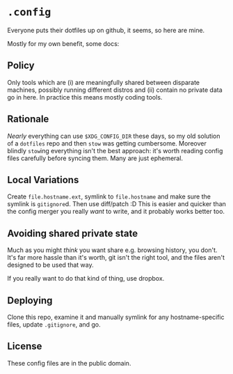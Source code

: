 # `.config`

Everyone puts their dotfiles up on github, it seems, so here are mine.

Mostly for my own benefit, some docs:

## Policy

Only tools which are (i) are meaningfully shared between disparate machines,
possibly running different distros and (ii) contain no private data go in here.
In practice this means mostly coding tools.

## Rationale

*Nearly* everything can use `$XDG_CONFIG_DIR` these days, so my old solution of
a `dotfiles` repo and then `stow` was getting cumbersome.  Moreover blindly
`stow`ing everything isn't the best approach: it's worth reading config files
carefully before syncing them.  Many are just ephemeral.

## Local Variations

Create `file.hostname.ext`, symlink to `file.hostname` and make sure the symlink
is `gitignore`d.  Then use diff/patch :D  This is easier and quicker than the
config merger you really *want* to write, and it probably works better too.

## Avoiding shared private state

Much as you might *think* you want share e.g. browsing history, you don't.  It's
far more hassle than it's worth, git isn't the right tool, and the files aren't
designed to be used that way.

If you really want to do that kind of thing, use dropbox.

## Deploying

Clone this repo, examine it and manually symlink for any hostname-specific
files, update `.gitignore`, and go.

## License

These config files are in the public domain.
